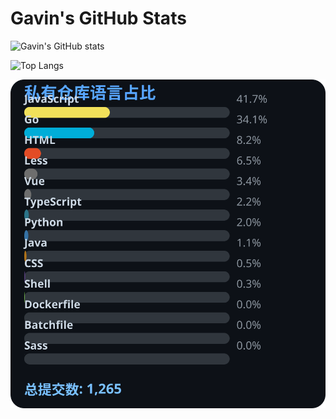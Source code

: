# Gavin's GitHub Stats

![Gavin's GitHub stats](https://github-readme-stats.vercel.app/api?username=gavinhaydy&show_icons=true&theme=tokyonight)

![Top Langs](https://github-readme-stats.vercel.app/api/top-langs/?username=gavinhaydy&layout=compact)




<!-- PRIVATE_STATS_START -->
![私有仓库统计](./.github/private-stats.svg)
<!-- PRIVATE_STATS_END -->



